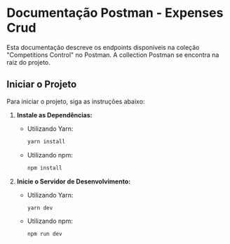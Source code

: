 # Documentação Postman - Expenses Crud

Esta documentação descreve os endpoints disponíveis na coleção "Competitions Control" no Postman. A collection Postman se encontra na raiz do projeto.

## Iniciar o Projeto

Para iniciar o projeto, siga as instruções abaixo:

1. **Instale as Dependências:**
   - Utilizando Yarn:

     ```bash
     yarn install
     ```

   - Utilizando npm:

     ```bash
     npm install
     ```

2. **Inicie o Servidor de Desenvolvimento:**
   - Utilizando Yarn:

     ```bash
     yarn dev
     ```

   - Utilizando npm:

     ```bash
     npm run dev
     ```